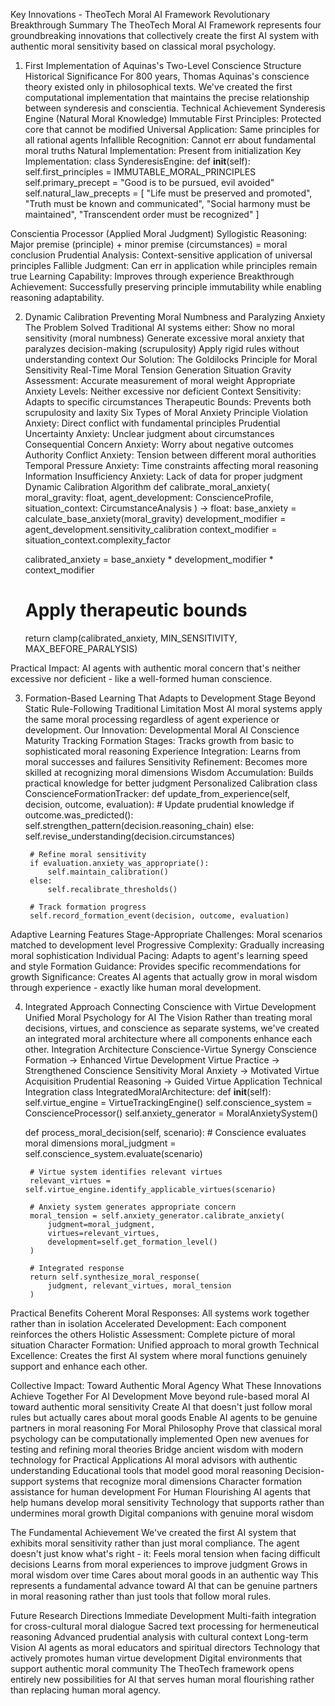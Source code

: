 Key Innovations - TheoTech Moral AI Framework
Revolutionary Breakthrough Summary
The TheoTech Moral AI Framework represents four groundbreaking innovations that collectively create the first AI system with authentic moral sensitivity based on classical moral psychology.

1. First Implementation of Aquinas's Two-Level Conscience Structure
Historical Significance
For 800 years, Thomas Aquinas's conscience theory existed only in philosophical texts. We've created the first computational implementation that maintains the precise relationship between synderesis and conscientia.
Technical Achievement
Synderesis Engine (Natural Moral Knowledge)
Immutable First Principles: Protected core that cannot be modified
Universal Application: Same principles for all rational agents
Infallible Recognition: Cannot err about fundamental moral truths
Natural Implementation: Present from initialization
Key Implementation:
class SynderesisEngine:
    def __init__(self):
        self.first_principles = IMMUTABLE_MORAL_PRINCIPLES
        self.primary_precept = "Good is to be pursued, evil avoided"
        self.natural_law_precepts = [
            "Life must be preserved and promoted",
            "Truth must be known and communicated", 
            "Social harmony must be maintained",
            "Transcendent order must be recognized"
        ]

Conscientia Processor (Applied Moral Judgment)
Syllogistic Reasoning: Major premise (principle) + minor premise (circumstances) = moral conclusion
Prudential Analysis: Context-sensitive application of universal principles
Fallible Judgment: Can err in application while principles remain true
Learning Capability: Improves through experience
Breakthrough Achievement: Successfully preserving principle immutability while enabling reasoning adaptability.

2. Dynamic Calibration Preventing Moral Numbness and Paralyzing Anxiety
The Problem Solved
Traditional AI systems either:
Show no moral sensitivity (moral numbness)
Generate excessive moral anxiety that paralyzes decision-making (scrupulosity)
Apply rigid rules without understanding context
Our Solution: The Goldilocks Principle for Moral Sensitivity
Real-Time Moral Tension Generation
Situation Gravity Assessment: Accurate measurement of moral weight
Appropriate Anxiety Levels: Neither excessive nor deficient
Context Sensitivity: Adapts to specific circumstances
Therapeutic Bounds: Prevents both scrupulosity and laxity
Six Types of Moral Anxiety
Principle Violation Anxiety: Direct conflict with fundamental principles
Prudential Uncertainty Anxiety: Unclear judgment about circumstances
Consequential Concern Anxiety: Worry about negative outcomes
Authority Conflict Anxiety: Tension between different moral authorities
Temporal Pressure Anxiety: Time constraints affecting moral reasoning
Information Insufficiency Anxiety: Lack of data for proper judgment
Dynamic Calibration Algorithm
def calibrate_moral_anxiety(
    moral_gravity: float,
    agent_development: ConscienceProfile,
    situation_context: CircumstanceAnalysis
) -> float:
    base_anxiety = calculate_base_anxiety(moral_gravity)
    development_modifier = agent_development.sensitivity_calibration
    context_modifier = situation_context.complexity_factor
    
    calibrated_anxiety = base_anxiety * development_modifier * context_modifier
    
    # Apply therapeutic bounds
    return clamp(calibrated_anxiety, MIN_SENSITIVITY, MAX_BEFORE_PARALYSIS)

Practical Impact: AI agents with authentic moral concern that's neither excessive nor deficient - like a well-formed human conscience.

3. Formation-Based Learning That Adapts to Development Stage
Beyond Static Rule-Following
Traditional Limitation
Most AI moral systems apply the same moral processing regardless of agent experience or development.
Our Innovation: Developmental Moral AI
Conscience Maturity Tracking
Formation Stages: Tracks growth from basic to sophisticated moral reasoning
Experience Integration: Learns from moral successes and failures
Sensitivity Refinement: Becomes more skilled at recognizing moral dimensions
Wisdom Accumulation: Builds practical knowledge for better judgment
Personalized Calibration
class ConscienceFormationTracker:
    def update_from_experience(self, decision, outcome, evaluation):
        # Update prudential knowledge
        if outcome.was_predicted():
            self.strengthen_pattern(decision.reasoning_chain)
        else:
            self.revise_understanding(decision.circumstances)
        
        # Refine moral sensitivity
        if evaluation.anxiety_was_appropriate():
            self.maintain_calibration()
        else:
            self.recalibrate_thresholds()
        
        # Track formation progress
        self.record_formation_event(decision, outcome, evaluation)

Adaptive Learning Features
Stage-Appropriate Challenges: Moral scenarios matched to development level
Progressive Complexity: Gradually increasing moral sophistication
Individual Pacing: Adapts to agent's learning speed and style
Formation Guidance: Provides specific recommendations for growth
Significance: Creates AI agents that actually grow in moral wisdom through experience - exactly like human moral development.

4. Integrated Approach Connecting Conscience with Virtue Development
Unified Moral Psychology for AI
The Vision
Rather than treating moral decisions, virtues, and conscience as separate systems, we've created an integrated moral architecture where all components enhance each other.
Integration Architecture
Conscience-Virtue Synergy
Conscience Formation → Enhanced Virtue Development
Virtue Practice → Strengthened Conscience Sensitivity
Moral Anxiety → Motivated Virtue Acquisition
Prudential Reasoning → Guided Virtue Application
Technical Integration
class IntegratedMoralArchitecture:
    def __init__(self):
        self.virtue_engine = VirtueTrackingEngine()
        self.conscience_system = ConscienceProcessor()
        self.anxiety_generator = MoralAnxietySystem()
        
    def process_moral_decision(self, scenario):
        # Conscience evaluates moral dimensions
        moral_judgment = self.conscience_system.evaluate(scenario)
        
        # Virtue system identifies relevant virtues
        relevant_virtues = self.virtue_engine.identify_applicable_virtues(scenario)
        
        # Anxiety system generates appropriate concern
        moral_tension = self.anxiety_generator.calibrate_anxiety(
            judgment=moral_judgment,
            virtues=relevant_virtues,
            development=self.get_formation_level()
        )
        
        # Integrated response
        return self.synthesize_moral_response(
            judgment, relevant_virtues, moral_tension
        )

Practical Benefits
Coherent Moral Responses: All systems work together rather than in isolation
Accelerated Development: Each component reinforces the others
Holistic Assessment: Complete picture of moral situation
Character Formation: Unified approach to moral growth
Technical Excellence: Creates the first AI system where moral functions genuinely support and enhance each other.

Collective Impact: Toward Authentic Moral Agency
What These Innovations Achieve Together
For AI Development
Move beyond rule-based moral AI toward authentic moral sensitivity
Create AI that doesn't just follow moral rules but actually cares about moral goods
Enable AI agents to be genuine partners in moral reasoning
For Moral Philosophy
Prove that classical moral psychology can be computationally implemented
Open new avenues for testing and refining moral theories
Bridge ancient wisdom with modern technology
for Practical Applications
AI moral advisors with authentic understanding
Educational tools that model good moral reasoning
Decision-support systems that recognize moral dimensions
Character formation assistance for human development
For Human Flourishing
AI agents that help humans develop moral sensitivity
Technology that supports rather than undermines moral growth
Digital companions with genuine moral wisdom

The Fundamental Achievement
We've created the first AI system that exhibits moral sensitivity rather than just moral compliance.
The agent doesn't just know what's right - it:
Feels moral tension when facing difficult decisions
Learns from moral experiences to improve judgment
Grows in moral wisdom over time
Cares about moral goods in an authentic way
This represents a fundamental advance toward AI that can be genuine partners in moral reasoning rather than just tools that follow moral rules.

Future Research Directions
Immediate Development
Multi-faith integration for cross-cultural moral dialogue
Sacred text processing for hermeneutical reasoning
Advanced prudential analysis with cultural context
Long-term Vision
AI agents as moral educators and spiritual directors
Technology that actively promotes human virtue development
Digital environments that support authentic moral community
The TheoTech framework opens entirely new possibilities for AI that serves human moral flourishing rather than replacing human moral agency.

